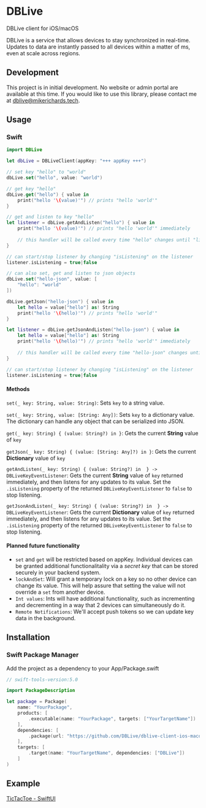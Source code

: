 # DBLive
DBLive client for iOS/macOS

DBLive is a service that allows devices to stay synchronized in real-time. Updates to data are instantly passed to all devices within a matter of ms, even at scale across regions.

## Development
This project is in initial development. No website or admin portal are available at this time. If you would like to use this library, please contact me at [dblive@mikerichards.tech](mailto:dblive@mikerichards.tech).

## Usage

### Swift
```swift
import DBLive

let dbLive = DBLiveClient(appKey: "+++ appKey +++")

// set key "hello" to "world"
dbLive.set("hello", value: "world")

// get key "hello"
dbLive.get("hello") { value in
    print("hello '\(value)'") // prints "hello 'world'"
}

// get and listen to key "hello"
let listener = dbLive.getAndListen("hello") { value in
    print("hello '\(value)'") // prints "hello 'world'" immediately
    
    // this handler will be called every time "hello" changes until "listener.isListening" is false
}

// can start/stop listener by changing "isListening" on the listener
listener.isListening = true|false

// can also set, get and listen to json objects
dbLive.set("hello-json", value: [
    "hello": "world"
])

dbLive.getJson("hello-json") { value in
    let hello = value["hello"] as! String
    print("hello '\(hello)'") // prints "hello 'world'"
}

let listener = dbLive.getJsonAndListen("hello-json") { value in
    let hello = value["hello"] as! String
    print("hello '\(hello)'") // prints "hello 'world'" immediately
    
    // this handler will be called every time "hello-json" changes until "listener.isListening" is false
}

// can start/stop listener by changing "isListening" on the listener
listener.isListening = true|false
```

#### Methods
`set(_ key: String, value: String)`: Sets `key` to a string value.

`set(_ key: String, value: [String: Any])`: Sets `key` to a dictionary value. The dictionary can handle any object that can be serialized into JSON.

`get(_ key: String) { (value: String?) in
}`: Gets the current **String** value of `key`

`getJson(_ key: String) { (value: [String: Any]?) in
}`: Gets the current **Dictionary** value of `key`

`getAndListen(_ key: String) { (value: String?) in 
} -> DBLiveKeyEventListener`: Gets the current **String** value of `key` returned immediately, and then listens for any updates to its value. Set the `.isListening` property of the returned `DBLiveKeyEventListener` to `false` to stop listening.

`getJsonAndListen(_ key: String) { (value: String?) in 
} -> DBLiveKeyEventListener`: Gets the current **Dictionary** value of `key` returned immediately, and then listens for any updates to its value. Set the `.isListening` property of the returned `DBLiveKeyEventListener` to `false` to stop listening.

#### Planned future functionality
  * `set` and `get` will be restricted based on appKey. Individual devices can be granted additional functionalitality via a *secret key* that can be stored securely in your backend system.
  * `lockAndSet`: Will grant a temporary lock on a key so no other device can change its value. This will help assure that setting the value will not override a `set` from another device.
  * `Int values`: Ints will have additional functionality, such as incrementing and decrementing in a way that 2 devices can simultaneously do it.
  * `Remote Notifications`: We'll accept push tokens so we can update key data in the background.

## Installation

### Swift Package Manager
Add the project as a dependency to your App/Package.swift
```swift
// swift-tools-version:5.0

import PackageDescription

let package = Package(
    name: "YourPackage",
    products: [
        .executable(name: "YourPackage", targets: ["YourTargetName"])
    ],
    dependencies: [
        .package(url: "https://github.com/DBLive/dblive-client-ios-macos", .upToNextMinor(from: "0.0.1-alpha.12"))
    ],
    targets: [
        .target(name: "YourTargetName", dependencies: ["DBLive"])
    ]
)
```

## Example
[TicTacToe - SwiftUI](https://github.com/DBLive/dblive-ios-example-tictactoe-swiftui)
